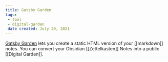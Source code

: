 ```yaml
---
title: Gatsby Garden
tags:
 - tool
 - digital-garden
 date created: July 20, 2021
---
```


[Gatsby Garden](https://github.com/binnyva/gatsby-garden/) lets you create a static HTML version of your [[markdown]] notes. You can convert your Obsidian [[Zettelkasten]] Notes into a public [[Digital Garden]].
